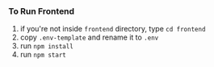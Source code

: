 ### To Run Frontend

1. if you're not inside `frontend` directory, type `cd frontend`
2. copy `.env-template` and rename it to `.env`
3. run `npm install`
4. run `npm start`
